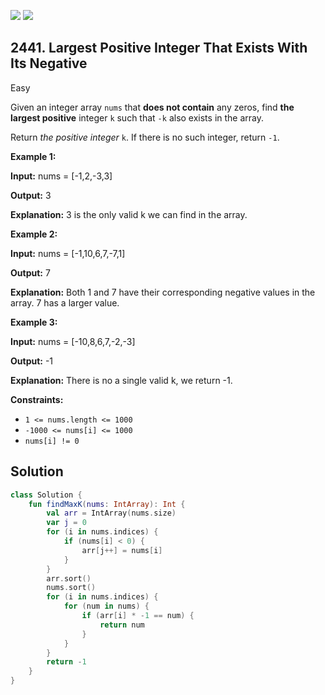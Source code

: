 [![](https://img.shields.io/github/stars/javadev/LeetCode-in-Kotlin?label=Stars&style=flat-square)](https://github.com/javadev/LeetCode-in-Kotlin)
[![](https://img.shields.io/github/forks/javadev/LeetCode-in-Kotlin?label=Fork%20me%20on%20GitHub%20&style=flat-square)](https://github.com/javadev/LeetCode-in-Kotlin/fork)

## 2441\. Largest Positive Integer That Exists With Its Negative

Easy

Given an integer array `nums` that **does not contain** any zeros, find **the largest positive** integer `k` such that `-k` also exists in the array.

Return _the positive integer_ `k`. If there is no such integer, return `-1`.

**Example 1:**

**Input:** nums = [-1,2,-3,3]

**Output:** 3

**Explanation:** 3 is the only valid k we can find in the array.

**Example 2:**

**Input:** nums = [-1,10,6,7,-7,1]

**Output:** 7

**Explanation:** Both 1 and 7 have their corresponding negative values in the array. 7 has a larger value.

**Example 3:**

**Input:** nums = [-10,8,6,7,-2,-3]

**Output:** -1

**Explanation:** There is no a single valid k, we return -1.

**Constraints:**

*   `1 <= nums.length <= 1000`
*   `-1000 <= nums[i] <= 1000`
*   `nums[i] != 0`

## Solution

```kotlin
class Solution {
    fun findMaxK(nums: IntArray): Int {
        val arr = IntArray(nums.size)
        var j = 0
        for (i in nums.indices) {
            if (nums[i] < 0) {
                arr[j++] = nums[i]
            }
        }
        arr.sort()
        nums.sort()
        for (i in nums.indices) {
            for (num in nums) {
                if (arr[i] * -1 == num) {
                    return num
                }
            }
        }
        return -1
    }
}
```